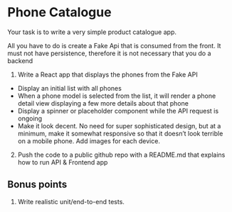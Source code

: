 # Phone Catalogue
Your task is to write a very simple product catalogue app.

All you have to do is create a Fake Api that is consumed from the front. It must not have persistence, therefore it is not necessary that you do a backend

1. Write a React app that displays the phones from the Fake API
- Display an initial list with all phones
- When a phone model is selected from the list, it will render a phone detail view displaying a few more details about that phone
- Display a spinner or placeholder component while the API request is ongoing
- Make it look decent. No need for super sophisticated design, but at a minimum, make it somewhat responsive so that it doesn’t look terrible on a mobile phone. Add images for each device.
2. Push the code to a public github repo with a README.md that explains how to run API & Frontend app

## Bonus points
1. Write realistic unit/end-to-end tests.